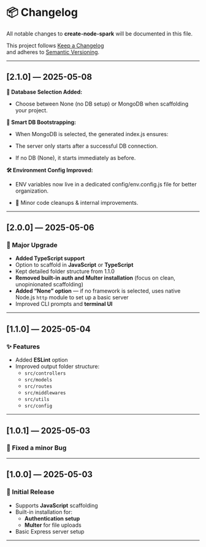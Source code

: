 # 📦 Changelog

All notable changes to **create-node-spark** will be documented in this file.

This project follows [Keep a Changelog](https://keepachangelog.com/en/1.0.0/)  
and adheres to [Semantic Versioning](https://semver.org/spec/v2.0.0.html).

---

## [2.1.0] — 2025-05-08

**🌱 Database Selection Added:**

- Choose between None (no DB setup) or MongoDB when scaffolding your project.

**🔗 Smart DB Bootstrapping:**

- When MongoDB is selected, the generated index.js ensures:

- The server only starts after a successful DB connection.

- If no DB (None), it starts immediately as before.

**🛠 Environment Config Improved:**

- ENV variables now live in a dedicated config/env.config.js file for better organization.

- 🔧 Minor code cleanups & internal improvements.

---

## [2.0.0] — 2025-05-06

### 🚀 Major Upgrade

- **Added TypeScript support**
- Option to scaffold in **JavaScript** or **TypeScript**
- Kept detailed folder structure from 1.1.0
- **Removed built-in auth and Multer installation** (focus on clean, unopinionated scaffolding)
- **Added “None” option** — if no framework is selected, uses native Node.js `http` module to set up a basic server
- Improved CLI prompts and **terminal UI**

---

## [1.1.0] — 2025-05-04

### ✨ Features

- Added **ESLint** option
- Improved output folder structure:
  - `src/controllers`
  - `src/models`
  - `src/routes`
  - `src/middlewares`
  - `src/utils`
  - `src/config`

---

## [1.0.1] — 2025-05-03

### 🎉 Fixed a minor Bug

---

## [1.0.0] — 2025-05-03

### 🎉 Initial Release

- Supports **JavaScript** scaffolding
- Built-in installation for:
  - **Authentication setup**
  - **Multer** for file uploads
- Basic Express server setup

---
